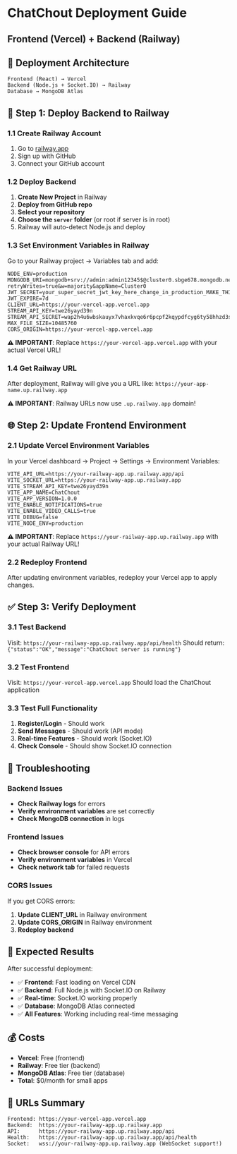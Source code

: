 # ChatChout Deployment Guide
## Frontend (Vercel) + Backend (Railway)

## 🎯 **Deployment Architecture**
```
Frontend (React) → Vercel
Backend (Node.js + Socket.IO) → Railway  
Database → MongoDB Atlas
```

## 🚀 **Step 1: Deploy Backend to Railway**

### 1.1 Create Railway Account
1. Go to [railway.app](https://railway.app)
2. Sign up with GitHub
3. Connect your GitHub account

### 1.2 Deploy Backend
1. **Create New Project** in Railway
2. **Deploy from GitHub repo**
3. **Select your repository**
4. **Choose the `server` folder** (or root if server is in root)
5. Railway will auto-detect Node.js and deploy

### 1.3 Set Environment Variables in Railway
Go to your Railway project → Variables tab and add:

```env
NODE_ENV=production
MONGODB_URI=mongodb+srv://admin:admin12345$@cluster0.sbge678.mongodb.net/chatchout?retryWrites=true&w=majority&appName=Cluster0
JWT_SECRET=your_super_secret_jwt_key_here_change_in_production_MAKE_THIS_SECURE
JWT_EXPIRE=7d
CLIENT_URL=https://your-vercel-app.vercel.app
STREAM_API_KEY=twe26yayd39n
STREAM_API_SECRET=wap2h4u6wbskauyx7vhaxkvqe6r6pcpf2kqypdfcyg6ty58hhzd3spb83qkevgpr
MAX_FILE_SIZE=10485760
CORS_ORIGIN=https://your-vercel-app.vercel.app
```

**⚠️ IMPORTANT**: Replace `https://your-vercel-app.vercel.app` with your actual Vercel URL!

### 1.4 Get Railway URL
After deployment, Railway will give you a URL like:
`https://your-app-name.up.railway.app`

**⚠️ IMPORTANT**: Railway URLs now use `.up.railway.app` domain!

## 🌐 **Step 2: Update Frontend Environment**

### 2.1 Update Vercel Environment Variables
In your Vercel dashboard → Project → Settings → Environment Variables:

```env
VITE_API_URL=https://your-railway-app.up.railway.app/api
VITE_SOCKET_URL=https://your-railway-app.up.railway.app
VITE_STREAM_API_KEY=twe26yayd39n
VITE_APP_NAME=ChatChout
VITE_APP_VERSION=1.0.0
VITE_ENABLE_NOTIFICATIONS=true
VITE_ENABLE_VIDEO_CALLS=true
VITE_DEBUG=false
VITE_NODE_ENV=production
```

**⚠️ IMPORTANT**: Replace `https://your-railway-app.up.railway.app` with your actual Railway URL!

### 2.2 Redeploy Frontend
After updating environment variables, redeploy your Vercel app to apply changes.

## ✅ **Step 3: Verify Deployment**

### 3.1 Test Backend
Visit: `https://your-railway-app.up.railway.app/api/health`
Should return: `{"status":"OK","message":"ChatChout server is running"}`

### 3.2 Test Frontend
Visit: `https://your-vercel-app.vercel.app`
Should load the ChatChout application

### 3.3 Test Full Functionality
1. **Register/Login** - Should work
2. **Send Messages** - Should work (API mode)
3. **Real-time Features** - Should work (Socket.IO)
4. **Check Console** - Should show Socket.IO connection

## 🔧 **Troubleshooting**

### Backend Issues
- **Check Railway logs** for errors
- **Verify environment variables** are set correctly
- **Check MongoDB connection** in logs

### Frontend Issues
- **Check browser console** for API errors
- **Verify environment variables** in Vercel
- **Check network tab** for failed requests

### CORS Issues
If you get CORS errors:
1. **Update CLIENT_URL** in Railway environment
2. **Update CORS_ORIGIN** in Railway environment
3. **Redeploy backend**

## 📱 **Expected Results**

After successful deployment:
- ✅ **Frontend**: Fast loading on Vercel CDN
- ✅ **Backend**: Full Node.js with Socket.IO on Railway
- ✅ **Real-time**: Socket.IO working properly
- ✅ **Database**: MongoDB Atlas connected
- ✅ **All Features**: Working including real-time messaging

## 💰 **Costs**
- **Vercel**: Free (frontend)
- **Railway**: Free tier (backend)
- **MongoDB Atlas**: Free tier (database)
- **Total**: $0/month for small apps

## 🎯 **URLs Summary**
```
Frontend: https://your-vercel-app.vercel.app
Backend:  https://your-railway-app.up.railway.app
API:      https://your-railway-app.up.railway.app/api
Health:   https://your-railway-app.up.railway.app/api/health
Socket:   wss://your-railway-app.up.railway.app (WebSocket support!)
```

